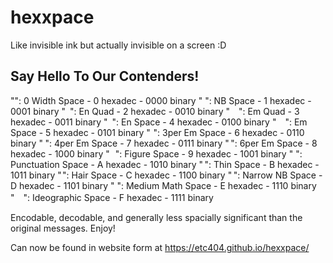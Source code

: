 # hexxpace
Like invisible ink but actually invisible on a screen :D

## Say Hello To Our Contenders!
"​": 0 Width Space - 0 hexadec - 0000 binary
" ": NB Space - 1 hexadec - 0001 binary
" ": En Quad - 2 hexadec - 0010 binary
" ": Em Quad - 3 hexadec - 0011 binary
" ": En Space - 4 hexadec - 0100 binary
" ": Em Space - 5 hexadec - 0101 binary
" ": 3per Em Space - 6 hexadec - 0110 binary
" ": 4per Em Space - 7 hexadec - 0111 binary
" ": 6per Em Space - 8 hexadec - 1000 binary
" ": Figure Space - 9 hexadec - 1001 binary
" ": Punctuation Space - A hexadec - 1010 binary
" ": Thin Space - B hexadec - 1011 binary
" ": Hair Space - C hexadec - 1100 binary
" ": Narrow NB Space - D hexadec - 1101 binary
" ": Medium Math Space - E hexadec - 1110 binary
"　": Ideographic Space - F hexadec - 1111 binary

Encodable, decodable, and generally less spacially significant than the original messages. Enjoy!

Can now be found in website form at https://etc404.github.io/hexxpace/
